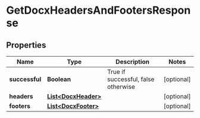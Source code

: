 
# GetDocxHeadersAndFootersResponse

## Properties
Name | Type | Description | Notes
------------ | ------------- | ------------- | -------------
**successful** | **Boolean** | True if successful, false otherwise |  [optional]
**headers** | [**List&lt;DocxHeader&gt;**](DocxHeader.md) |  |  [optional]
**footers** | [**List&lt;DocxFooter&gt;**](DocxFooter.md) |  |  [optional]




